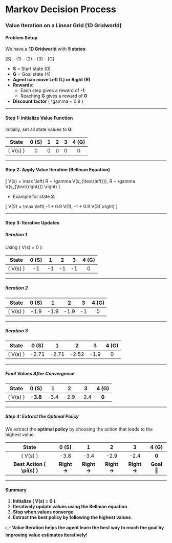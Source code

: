# Markov Decision Process

### **Value Iteration on a Linear Grid (1D Gridworld)**

#### **Problem Setup**
We have a **1D Gridworld** with **5 states**:

[S] – (1) – (2) – (3) – [G]

- **S** = Start state (0)
- **G** = Goal state (4)
- **Agent can move Left (L) or Right (R)**
- **Rewards**:
  - Each step gives a reward of **-1**
  - Reaching **G** gives a reward of **0**
- **Discount factor** \( \gamma = 0.9 \)

---

#### **Step 1: Initialize Value Function**
Initially, set all state values to **0**:

| State | 0 (S) | 1 | 2 | 3 | 4 (G) |
|:-----:|:-----:|:---:|:---:|:---:|:-----:|
| \( V(s) \) | 0 | 0 | 0 | 0 | 0 |

---

#### **Step 2: Apply Value Iteration (Bellman Equation)**

\[
V(s) = \max \left( R + \gamma V(s_{\text{left}}), R + \gamma V(s_{\text{right}}) \right)
\]

- Example for state **2**:

\[
V(2) = \max \left( -1 + 0.9 V(1), -1 + 0.9 V(3) \right)
\]

---

#### **Step 3: Iterative Updates**
##### **Iteration 1**
Using \( V(s) = 0 \):

| State | 0 (S) | 1 | 2 | 3 | 4 (G) |
|:-----:|:-----:|:---:|:---:|:---:|:-----:|
| \( V(s) \) | -1 | -1 | -1 | -1 | 0 |

---

##### **Iteration 2**
| State | 0 (S) | 1 | 2 | 3 | 4 (G) |
|:-----:|:-----:|:---:|:---:|:---:|:-----:|
| \( V(s) \) | -1.9 | -1.9 | -1.9 | -1 | 0 |

---

##### **Iteration 3**
| State | 0 (S) | 1 | 2 | 3 | 4 (G) |
|:-----:|:-----:|:---:|:---:|:---:|:-----:|
| \( V(s) \) | -2.71 | -2.71 | -2.52 | -1.9 | 0 |

---

##### **Final Values After Convergence**
| State | 0 (S) | 1 | 2 | 3 | 4 (G) |
|:-----:|:-----:|:---:|:---:|:---:|:-----:|
| \( V(s) \) | **-3.8** | -3.4 | -2.9 | -2.4 | **0** |

---

##### **Step 4: Extract the Optimal Policy**
We extract the **optimal policy** by choosing the action that leads to the highest value.

| State | 0 (S) | 1 | 2 | 3 | 4 (G) |
|:-----:|:-----:|:---:|:---:|:---:|:-----:|
| \( V(s) \) | -3.8 | -3.4 | -2.9 | -2.4 | **0** |
| **Best Action \( \pi(s) \)** | **Right →** | **Right →** | **Right →** | **Right →** | **Goal 🎯** |

---

#### **Summary**
1. **Initialize \( V(s) = 0 \)**.
2. **Iteratively update values using the Bellman equation**.
3. **Stop when values converge**.
4. **Extract the best policy by following the highest values**.

👉 **Value Iteration helps the agent learn the best way to reach the goal by improving value estimates iteratively!**